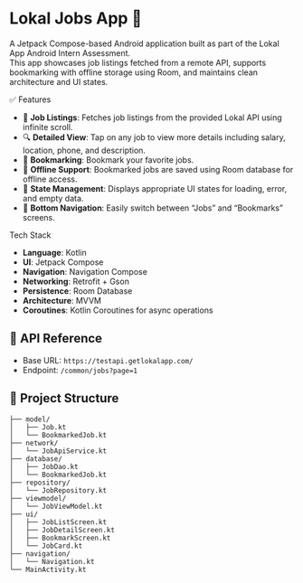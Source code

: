 # Lokal Jobs App 📱

A Jetpack Compose-based Android application built as part of the Lokal App Android Intern Assessment.  
This app showcases job listings fetched from a remote API, supports bookmarking with offline storage using Room, and maintains clean architecture and UI states.





 ✅ Features

- 📄 **Job Listings**: Fetches job listings from the provided Lokal API using infinite scroll.
- 🔍 **Detailed View**: Tap on any job to view more details including salary, location, phone, and description.
- 📌 **Bookmarking**: Bookmark your favorite jobs.
- 📶 **Offline Support**: Bookmarked jobs are saved using Room database for offline access.
- 🔁 **State Management**: Displays appropriate UI states for loading, error, and empty data.
- 🔽 **Bottom Navigation**: Easily switch between “Jobs” and “Bookmarks” screens.

Tech Stack

- **Language**: Kotlin
- **UI**: Jetpack Compose
- **Navigation**: Navigation Compose
- **Networking**: Retrofit + Gson
- **Persistence**: Room Database
- **Architecture**: MVVM
- **Coroutines**: Kotlin Coroutines for async operations




## 🔗 API Reference

- Base URL: `https://testapi.getlokalapp.com/`
- Endpoint: `/common/jobs?page=1`



## 📁 Project Structure

```plaintext
├── model/
│   ├── Job.kt
│   └── BookmarkedJob.kt
├── network/
│   └── JobApiService.kt
├── database/
│   ├── JobDao.kt
│   └── BookmarkedJob.kt
├── repository/
│   └── JobRepository.kt
├── viewmodel/
│   └── JobViewModel.kt
├── ui/
│   ├── JobListScreen.kt
│   ├── JobDetailScreen.kt
│   ├── BookmarkScreen.kt
│   └── JobCard.kt
├── navigation/
│   └── Navigation.kt
└── MainActivity.kt
